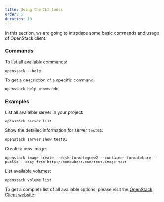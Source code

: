```yaml
---
title: Using the CLI tools
order: 5
duration: 10
---
```


In this section, we are going to introduce some basic commands and usage of OpenStack client.

### Commands

To list all available commands:

```
openstack --help
```

To get a description of a specific command:

```
openstack help <command>
```

### Examples

List all avaialble server in your project:

```
openstack server list
```

Show the detailed information for server `test01`:

```
openstack server show test01
```

Create a new image:

```
openstack image create --disk-format=qcow2 --container-format=bare --public --copy-from http://somewhere.com/text.image test
```
 
 List available volumes:
 
 ```
 openstack volume list
 ```

To get a complete list of all available options, please visit the [OpenStack Client website](https://docs.openstack.org/python-openstackclient/latest/cli/index.html).
